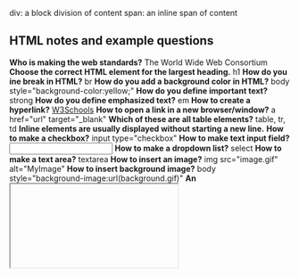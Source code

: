 
div: a block division of content
span: an inline span of content

## HTML notes and example questions

**Who is making the web standards?**
The World Wide Web Consortium
**Choose the correct HTML element for the largest heading.**
h1
**How do you ine break in HTML?**
br
**How do you add a background color in HTML?**
body style="background-color:yellow;"
**How do you define important text?**
strong
**How do you define emphasized text?**
em
**How to create a hyperlink?**
<a href="http://www.w3schools.com">W3Schools</a>
**How to open a link in a new browser/window?**
a href="url" target="_blank"
**Which of these are all table elements?**
table, tr, td
**Inline elements are usually displayed without starting a new line.**
**How to make a checkbox?**
input type="checkbox"
**How to make text input field?**
<input type="text"> 
**How to make a dropdown list?**
select
**How to make a text area?**
textarea
**How to insert an image?**
img src="image.gif" alt="MyImage"
**How to insert background image?**
body style="background-image:url(background.gif)"
**An <iframe> is used to display a web page within a web page.**
**Block elements are usually displayed starting a new line.**
**What defines the title?**
title
**In HTML, you can embed SVG elements directly into an HTML page.**
**What is the correct HTML element for playing video and audio files?**
video, audio
**The HTML global attribute, "contenteditable" is used to:**
Specify if the content is editable or not.
**In HTML, onblur and onfocus are:**
Event attributes
**Graphics defined by SVG is in which format?**
XML
**The HTML <canvas> element is used to:**
Draw graphics
**In HTML, which attribute is used to specify that an input field must be filled out?**
Required
**What input type defines a slider control?**
Range
**Which HTML element is used to display a scalar measurement within a range?**
Meter
**In HTML, what does the <aside> element define?**
Content aside from the page content
**Which HTML element is used to specify a header for a document or section?**
Header



**Associating CSS with HTML**
1. The first way is to use the style attribute of an HTML element and explicitly assign one or more declarations.
<p style="color:green">CSS</p>

2. The next way to associate CSS is to use the HTML style element to define CSS rules within the HTML document. The style element should appear in the head element of the document so that the rules apply to all elements of the document.
<head>
  <style>
    p {
      color: green;
    }
  </style>
</head>
<body>
  <p>CSS</p>
</body>

3. The final way to associate CSS is to use the HTML link element to create a hyperlink reference to an external file containing CSS rules. The link element must appear in the head element of the document. (preferred)
<link rel="stylesheet" href="styles.css" />


## Midterm Study Guide

**By default, the HTML span element has a default CSS display property value of:**

Inline.  

**How would you use CSS to change all the div elements to have a background color of red?** 

div { 

	background-color: red; 

} 

**How would you display an image with a hyperlink in HTML?**

<img src=”imagelink” alt=”description” /> 

**In the CSS box model, what is the ordering of the box layers starting at the inside and working out?**

1. Auto x auto
2. Padding
3. Border
4. Margin 

**How would you use JavaScript to select an element with the id of “byu” and change the text color of that element to green?**

// Document.getElementById(“byu”).style.color = “green”; 

**What is the opening HTML tag for a paragraph, ordered list, unordered list, second level heading, first level heading, third level heading?**
p, ol, ul, h2, h1, h3

**How do you declare the document type to be html?**

<!DOCTYPE html> 

**What is valid javascript syntax for if, else, for, while, switch statements?**

(similar as java) 

*IF* 

If (condition) { 

	code to execute; 

} else { 

code to execute; 

} 

 

*FOR* 

for (initialization; condition; increment) { 

	Code to execute; 

} 

 

*WHILE* 

while (condition) { 

	code to execute; 

} 

 

*SWITCH* 

Switch (expression) { 

	Case value1: 

		code to execute; 

		break; 

	Case value2: 

		code to execute; 

		break; 

	Default: 

		code to execute if no cases match; 

} 

**What is the correct syntax for creating a javascript object?**

Let myObject = { 

	Property1: value1, 

	Property2: value2, 

	Method1: function() { 

		code for method; 

	} 

}; 

**Is it possible to add new properties to javascript objects?**

Yes. myObject.newProperty = newValue; 

**If you want to include JavaScript on an HTML page, which tag do you use?**

 Script tag

**What does the console command chmod, pwd, cd, ls, vim, nano, mkdir, mv, rm, man, ssh, ps, wget, sudo do?**

- Chmod: change mode (permissions of files or directories) 
- Pwd: print working directory 
- Cd: change directory
- Ls: list 
- Vim: vim text editor 
- Nano: nano text editor 
- Mkdir: make directory 
- Mv: move 
- Rm: remove 
- Man: manuel 
- Ssh: secure shell 
- Ps: process status (displays processes currently running) 
- Wget: web get (downloads files from internet) 
- Sudo: superuser do (runs commands as superuser or root) 

**Is a web certificate is necessary to use HTTPS?**
  
Yes 

**Can a DNS A record can point to an IP address or another A record?**

Only IP address 

**Port 443, 80, 22 is reserved for which protocol?**
  
  - 443: reserved for https (secure web traffic) 
  - 80: reserved for http (non secure web traffic) 
  - 22: reserved for ssh (secure shell and remote login) 
